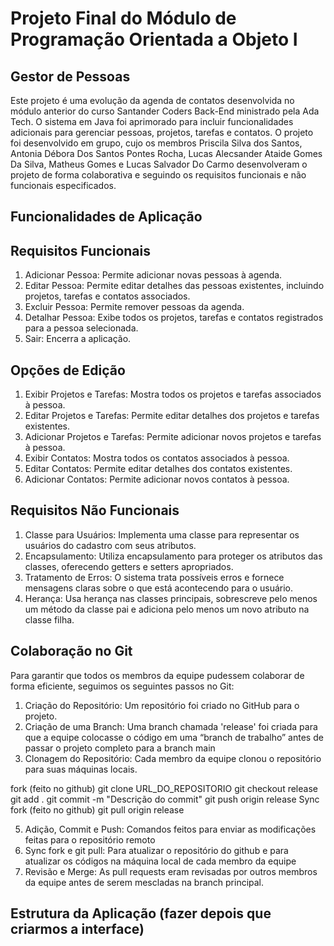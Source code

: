 # Projeto Final do Módulo de Programação Orientada a Objeto I

## Gestor de Pessoas
Este projeto é uma evolução da agenda de contatos desenvolvida no módulo anterior do curso Santander Coders Back-End ministrado pela Ada Tech. O sistema em Java foi aprimorado para incluir funcionalidades adicionais para gerenciar pessoas, projetos, tarefas e contatos. O projeto foi desenvolvido em grupo, cujo os membros Priscila Silva dos Santos, Antonia Débora Dos Santos Pontes Rocha, Lucas Alecsander Ataide Gomes Da Silva, Matheus Gomes e Lucas Salvador Do Carmo desenvolveram o projeto de forma colaborativa e seguindo os requisitos funcionais e não funcionais especificados.

## Funcionalidades de Aplicação
## Requisitos Funcionais
1.	Adicionar Pessoa: Permite adicionar novas pessoas à agenda.
2.	Editar Pessoa: Permite editar detalhes das pessoas existentes, incluindo projetos, tarefas e contatos associados.
3.	Excluir Pessoa: Permite remover pessoas da agenda.
4.	Detalhar Pessoa: Exibe todos os projetos, tarefas e contatos registrados para a pessoa selecionada.
5.	Sair: Encerra a aplicação.

## Opções de Edição
1.	Exibir Projetos e Tarefas: Mostra todos os projetos e tarefas associados à pessoa.
2.	Editar Projetos e Tarefas: Permite editar detalhes dos projetos e tarefas existentes.
3.	Adicionar Projetos e Tarefas: Permite adicionar novos projetos e tarefas à pessoa.
4.	Exibir Contatos: Mostra todos os contatos associados à pessoa.
5.	Editar Contatos: Permite editar detalhes dos contatos existentes.
6.	Adicionar Contatos: Permite adicionar novos contatos à pessoa.

## Requisitos Não Funcionais
1.	Classe para Usuários: Implementa uma classe para representar os usuários do cadastro com seus atributos.
2.	Encapsulamento: Utiliza encapsulamento para proteger os atributos das classes, oferecendo getters e setters apropriados.
3.	Tratamento de Erros: O sistema trata possíveis erros e fornece mensagens claras sobre o que está acontecendo para o usuário.
4.	Herança: Usa herança nas classes principais, sobrescreve pelo menos um método da classe pai e adiciona pelo menos um novo atributo na classe filha.

## Colaboração no Git
Para garantir que todos os membros da equipe pudessem colaborar de forma eficiente, seguimos os seguintes passos no Git:
1.	Criação do Repositório: Um repositório foi criado no GitHub para o projeto.
2.	Criação de uma Branch: Uma branch chamada 'release' foi criada para que a equipe colocasse o código em uma “branch de trabalho” antes de passar o projeto completo para a branch main
3.	Clonagem do Repositório: Cada membro da equipe clonou o repositório para suas máquinas locais.

fork (feito no github)
git clone URL_DO_REPOSITORIO 
git checkout release
git add .
git commit -m "Descrição do commit"
git push origin release
Sync fork (feito no github)
git pull origin release

5.	Adição, Commit e Push: Comandos feitos para enviar as modificações feitas para o repositório remoto
6.	Sync fork e git pull: Para atualizar o repositório do github e para atualizar os códigos na máquina local de cada membro da equipe
7.	Revisão e Merge: As pull requests eram revisadas por outros membros da equipe antes de serem mescladas na branch principal.

## Estrutura da Aplicação (fazer depois que criarmos a interface)
